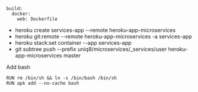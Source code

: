 ```
build:
  docker:
    web: Dockerfile
```

- heroku create services-app --remote heroku-app-microservices
- heroku git:remote --remote heroku-app-microservices -a services-app
- heroku stack:set container --app services-app
- git subtree push --prefix uniq8/microservices/\_services/user heroku-app-microservices master

Add bash

```
RUN rm /bin/sh && ln -s /bin/bash /bin/sh
RUN apk add --no-cache bash
```
